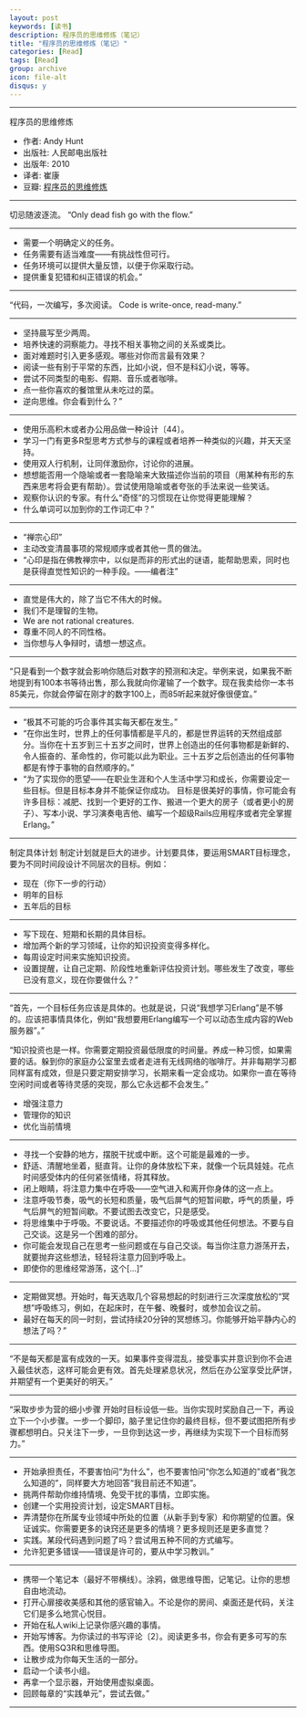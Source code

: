 ```yaml
---
layout: post
keywords: [读书]
description: 程序员的思维修炼（笔记）
title: "程序员的思维修炼（笔记）"
categories: [Read]
tags: [Read]
group: archive
icon: file-alt
disqus: y
---
```


---
程序员的思维修炼

- 作者:  Andy Hunt 
- 出版社: 人民邮电出版社
- 出版年:  2010
- 译者: 崔康 
- 豆瓣: [程序员的思维修炼][1]


---

切忌随波逐流。
“Only dead fish go with the flow.”

-----

- 需要一个明确定义的任务。
- 任务需要有适当难度——有挑战性但可行。
- 任务环境可以提供大量反馈，以便于你采取行动。
- 提供重复犯错和纠正错误的机会。”

-----

“代码，一次编写，多次阅读。
Code is write-once, read-many.”

-----

- 坚持晨写至少两周。
- 培养快速的洞察能力。寻找不相关事物之间的关系或类比。
- 面对难题时引入更多感观。哪些对你而言最有效果？
- 阅读一些有别于平常的东西，比如小说，但不是科幻小说，等等。
- 尝试不同类型的电影、假期、音乐或者咖啡。
- 点一些你喜欢的餐馆里从未吃过的菜。
- 逆向思维。你会看到什么？”


-----

- 使用乐高积木或者办公用品做一种设计〔44〕。
- 学习一门有更多R型思考方式参与的课程或者培养一种类似的兴趣，并天天坚持。
- 使用双人行机制，让同伴激励你，讨论你的进展。
- 想想能否用一个隐喻或者一套隐喻来大致描述你当前的项目（用某种有形的东西来思考将会更有帮助）。尝试使用隐喻或者夸张的手法来说一些笑话。
- 观察你认识的专家。有什么“奇怪”的习惯现在让你觉得更能理解？
- 什么单词可以加到你的工作词汇中？”

-----

- “禅宗心印”
- 主动改变清晨事项的常规顺序或者其他一贯的做法。
- “心印是指在佛教禅宗中，以似是而非的形式出的谜语，能帮助思索，同时也是获得直觉性知识的一种手段。——编者注”

-----

- 直觉是伟大的，除了当它不伟大的时候。
- 我们不是理智的生物。
- We are not rational creatures.
- 尊重不同人的不同性格。
- 当你想与人争辩时，请想一想这点。


-----
“只是看到一个数字就会影响你随后对数字的预测和决定。举例来说，如果我不断地提到有100本书等待出售，那么我就向你灌输了一个数字。现在我卖给你一本书85美元，你就会停留在刚才的数字100上，而85听起来就好像很便宜。”

-----

- “极其不可能的巧合事件其实每天都在发生。”
- “在你出生时，世界上的任何事情都是平凡的，都是世界运转的天然组成部分。当你在十五岁到三十五岁之间时，世界上创造出的任何事物都是新鲜的、令人振奋的、革命性的，你可能以此为职业。三十五岁之后创造出的任何事物都是有悖于事物的自然顺序的。”
- “为了实现你的愿望——在职业生涯和个人生活中学习和成长，你需要设定一些目标。但是目标本身并不能保证你成功。
目标是很美好的事情，你可能会有许多目标：减肥、找到一个更好的工作、搬进一个更大的房子（或者更小的房子）、写本小说、学习演奏电吉他、编写一个超级Rails应用程序或者完全掌握Erlang。”


-----

制定具体计划
制定计划就是巨大的进步。计划要具体，要运用SMART目标理念，要为不同时间段设计不同层次的目标。例如：

- 现在（你下一步的行动）
- 明年的目标
- 五年后的目标

-----

- 写下现在、短期和长期的具体目标。
- 增加两个新的学习领域，让你的知识投资变得多样化。
- 每周设定时间来实施知识投资。
- 设置提醒，让自己定期、阶段性地重新评估投资计划。哪些发生了改变，哪些已没有意义，现在你要做什么？”


-----

“首先，一个目标任务应该是具体的。也就是说，只说“我想学习Erlang”是不够的。应该把事情具体化，例如“我想要用Erlang编写一个可以动态生成内容的Web服务器”。”

“知识投资也是一样。你需要定期投资最低限度的时间量。养成一种习惯，如果需要的话。躲到你的家庭办公室里去或者走进有无线网络的咖啡厅。并非每期学习都同样富有成效，但是只要定期安排学习，长期来看一定会成功。如果你一直在等待空闲时间或者等待灵感的突现，那么它永远都不会发生。”

- 增强注意力
- 管理你的知识
- 优化当前情境


-----

- 寻找一个安静的地方，摆脱干扰或中断。这个可能是最难的一步。
- 舒适、清醒地坐着，挺直背。让你的身体放松下来，就像一个玩具娃娃。花点时间感受体内的任何紧张情绪，将其释放。
- 闭上眼睛，将注意力集中在呼吸——空气进入和离开你身体的这一点上。
- 注意呼吸节奏，吸气的长短和质量，吸气后屏气的短暂间歇，呼气的质量，呼气后屏气的短暂间歇。不要试图去改变它，只是感受。
- 将思维集中于呼吸。不要说话。不要描述你的呼吸或其他任何想法。不要与自己交谈。这是另一个困难的部分。
- 你可能会发现自己在思考一些问题或在与自己交谈。每当你注意力游荡开去，就要抛弃这些想法，轻轻将注意力回到呼吸上。
- 即使你的思维经常游荡，这个[…]”

-----

- 定期做冥想。开始时，每天选取几个容易想起的时刻进行三次深度放松的“冥想”呼吸练习，例如，在起床时，在午餐、晚餐时，或参加会议之前。
- 最好在每天的同一时刻，尝试持续20分钟的冥想练习。你能够开始平静内心的想法了吗？”

-----

“不是每天都是富有成效的一天。如果事件变得混乱，接受事实并意识到你不会进入最佳状态，这样可能会更有效。首先处理紧息状况，然后在办公室享受比萨饼，并期望有一个更美好的明天。”

-----
“采取步步为营的细小步骤
开始时目标设低一些。当你实现时奖励自己一下，再设立下一个小步骤。一步一个脚印，脑子里记住你的最终目标，但不要试图把所有步骤都想明白。只关注下一步，一旦你到达这一步，再继续为实现下一个目标而努力。”

-----

- 开始承担责任，不要害怕问“为什么”，也不要害怕问“你怎么知道的”或者“我怎么知道的”，同样要大方地回答“我目前还不知道”。
- 挑两件帮助你维持情境、免受干扰的事情，立即实施。
- 创建一个实用投资计划，设定SMART目标。
- 弄清楚你在所属专业领域中所处的位置（从新手到专家）和你期望的位置。保证诚实。你需要更多的诀窍还是更多的情境？更多规则还是更多直觉？
- 实践。某段代码遇到问题了吗？尝试用五种不同的方式编写。
- 允许犯更多错误——错误是许可的，要从中学习教训。”

-----


- 携带一个笔记本（最好不带横线）。涂鸦，做思维导图，记笔记。让你的思想自由地流动。
- 打开心扉接收美感和其他的感官输入。不论是你的房间、桌面还是代码，关注它们是多么地赏心悦目。
- 开始在私人wiki上记录你感兴趣的事情。
- 开始写博客。为你读过的书写评论〔2〕。阅读更多书，你会有更多可写的东西。使用SQ3R和思维导图。
- 让散步成为你每天生活的一部分。
- 启动一个读书小组。
- 再拿一个显示器，开始使用虚拟桌面。
- 回顾每章的“实践单元”，尝试去做。”

-----
[1]:http://book.douban.com/subject/5372651/